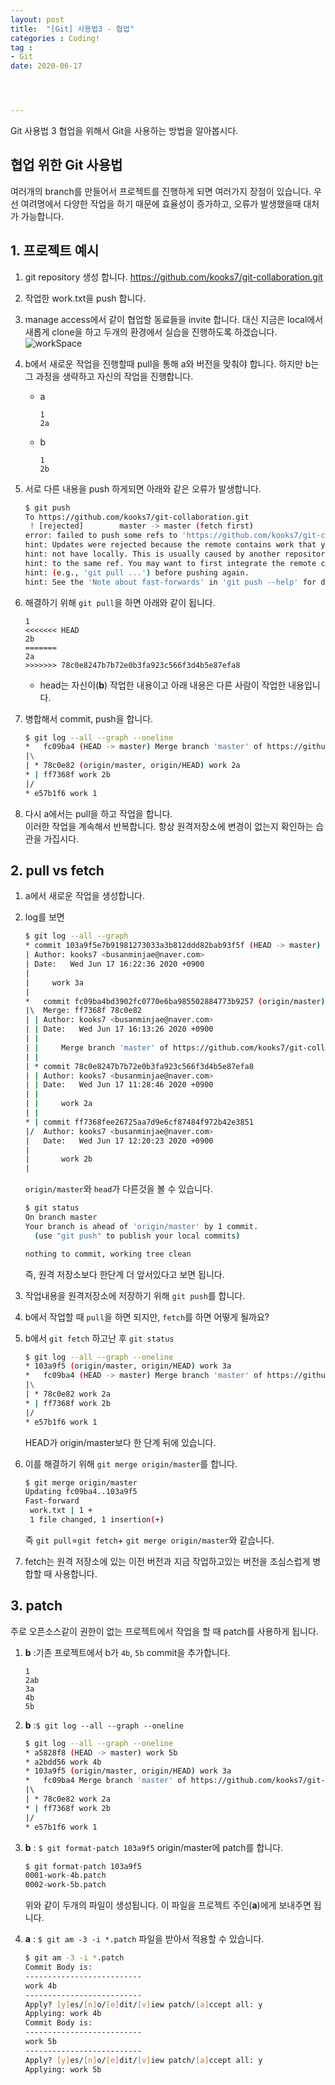 ```yaml
---
layout: post
title:  "[Git] 사용법3 - 협업"
categories : Coding!
tag :
- Git
date: 2020-06-17




---
```


Git 사용법 3
협업을 위해서 Git을 사용하는 방법을 알아봅시다.

<!-- more -->

## 협업 위한 Git 사용법

여러개의 branch를 만들어서 프로젝트를 진행하게 되면 여러가지 장점이 있습니다. 우선 여려명에서 다양한 작업을 하기 때문에 효율성이 증가하고, 오류가 발생했을때 대처가 가능합니다.

## 1. 프로젝트 예시

1. git repository 생성 합니다.
   https://github.com/kooks7/git-collaboration.git

2. 작업한 work.txt을 push 합니다.

3. manage access에서 같이 협업할 동료들을 invite 합니다.
   대신 지금은 local에서 새롭게 clone을 하고 두개의 환경에서 실습을 진행하도록 하겠습니다.
   ![workSpace](https://user-images.githubusercontent.com/47456161/84850889-cdf09a80-b093-11ea-9276-917709abeb1e.png)

4. b에서 새로운 작업을 진행할때 pull을 통해 a와 버전을 맞춰야 합니다. 하지만 b는 그 과정을 생략하고 자신의 작업을 진행합니다.

   * a

     ```
     1
     2a
     ```

   * b

     ```
     1
     2b
     ```

5. 서로 다른 내용을 push 하게되면 아래와 같은 오류가 발생합니다.

   ```bash
   $ git push
   To https://github.com/kooks7/git-collaboration.git
    ! [rejected]        master -> master (fetch first)
   error: failed to push some refs to 'https://github.com/kooks7/git-collaboration.git'
   hint: Updates were rejected because the remote contains work that you do
   hint: not have locally. This is usually caused by another repository pushing
   hint: to the same ref. You may want to first integrate the remote changes
   hint: (e.g., 'git pull ...') before pushing again.
   hint: See the 'Note about fast-forwards' in 'git push --help' for details.
   ```

6. 해결하기 위해 `git pull`을 하면 아래와 같이 됩니다.

   ```
   1
   <<<<<<< HEAD
   2b
   =======
   2a
   >>>>>>> 78c0e8247b7b72e0b3fa923c566f3d4b5e87efa8
   
   ```

   * head는 자신이(**b**) 작업한 내용이고 아래 내용은 다른 사람이 작업한 내용입니다.

7. 병합해서 commit, push을 합니다.

   ```bash
   $ git log --all --graph --oneline
   *   fc09ba4 (HEAD -> master) Merge branch 'master' of https://github.com/kooks7/git-collaboration
   |\
   | * 78c0e82 (origin/master, origin/HEAD) work 2a
   * | ff7368f work 2b
   |/
   * e57b1f6 work 1
   ```

8. 다시 a에서는 pull을 하고 작업을 합니다.  
   이러한 작업을 계속해서 반복합니다.
   항상 원격저장소에 변경이 없는지 확인하는 습관을 가집시다.

## 2. pull vs fetch

1. a에서 새로운 작업을 생성합니다.

2. log를 보면

   ```bash
   $ git log --all --graph
   * commit 103a9f5e7b91981273033a3b812ddd82bab93f5f (HEAD -> master)
   | Author: kooks7 <busanminjae@naver.com>
   | Date:   Wed Jun 17 16:22:36 2020 +0900
   |
   |     work 3a
   |   
   *   commit fc09ba4bd3902fc0770e6ba985502884773b9257 (origin/master)
   |\  Merge: ff7368f 78c0e82
   | | Author: kooks7 <busanminjae@naver.com>
   | | Date:   Wed Jun 17 16:13:26 2020 +0900
   | | 
   | |     Merge branch 'master' of https://github.com/kooks7/git-collaboration
   | | 
   | * commit 78c0e8247b7b72e0b3fa923c566f3d4b5e87efa8
   | | Author: kooks7 <busanminjae@naver.com>
   | | Date:   Wed Jun 17 11:28:46 2020 +0900
   | |
   | |     work 2a
   | |
   * | commit ff7368fee26725aa7d9e6cf87484f972b42e3851
   |/  Author: kooks7 <busanminjae@naver.com>
   |   Date:   Wed Jun 17 12:20:23 2020 +0900
   |
   |       work 2b
   |
   ```

   `origin/master`와 `head`가 다른것을 볼 수 있습니다.

   ```bash
   $ git status
   On branch master
   Your branch is ahead of 'origin/master' by 1 commit.
     (use "git push" to publish your local commits)
   
   nothing to commit, working tree clean
   ```

   즉, 원격 저장소보다 한단계 더 앞서있다고 보면 됩니다.

3. 작업내용을 원격저장소에 저장하기 위해 `git push`를 합니다.

4. b에서 작업할 때 `pull`을 하면 되지만, `fetch`를 하면 어떻게 될까요?

5. b에서 `git fetch` 하고난 후
   `git status`

   ```bash
   $ git log --all --graph --oneline
   * 103a9f5 (origin/master, origin/HEAD) work 3a
   *   fc09ba4 (HEAD -> master) Merge branch 'master' of https://github.com/kooks7/git-collaboration
   |\
   | * 78c0e82 work 2a
   * | ff7368f work 2b
   |/
   * e57b1f6 work 1
   ```

   HEAD가 origin/master보다 한 단계 뒤에 있습니다.

6. 이를 해결하기 위해 `git merge origin/master`를 합니다.

   ```bash
   $ git merge origin/master
   Updating fc09ba4..103a9f5
   Fast-forward
    work.txt | 1 +
    1 file changed, 1 insertion(+)
   ```

   즉 `git pull`=`git fetch`+ `git merge origin/master`와 같습니다.

7. fetch는 원격 저장소에 있는 이전 버전과 지금 작업하고있는 버전을 조심스럽게 병합할 때 사용합니다.

## 3. patch

주로 오픈소스같이 권한이 없는 프로젝트에서 작업을 할 때 patch를 사용하게 됩니다.

1. **b** :기존 프로젝트에서 b가 `4b`, `5b` commit을 추가합니다.

   ```
   1
   2ab
   3a
   4b
   5b
   ```

2. **b** :`$ git log --all --graph --oneline`

   ```bash
   $ git log --all --graph --oneline
   * a5828f8 (HEAD -> master) work 5b
   * a2bdd56 work 4b
   * 103a9f5 (origin/master, origin/HEAD) work 3a
   *   fc09ba4 Merge branch 'master' of https://github.com/kooks7/git-collaboration
   |\  
   | * 78c0e82 work 2a
   * | ff7368f work 2b
   |/
   * e57b1f6 work 1
   ```

3. **b** : `$ git format-patch 103a9f5` origin/master에 patch를 합니다.

   ```bash
   $ git format-patch 103a9f5
   0001-work-4b.patch
   0002-work-5b.patch
   ```

   위와 같이 두개의 파일이 생성됩니다. 이 파일을 프로젝트 주인(**a**)에게 보내주면 됩니다.
   
4. **a** : `$ git am -3 -i *.patch` 파일을 받아서 적용할 수 있습니다.

   ```bash
   $ git am -3 -i *.patch
   Commit Body is:
   --------------------------
   work 4b
   --------------------------
   Apply? [y]es/[n]o/[e]dit/[v]iew patch/[a]ccept all: y
   Applying: work 4b
   Commit Body is:
   --------------------------
   work 5b
   --------------------------
   Apply? [y]es/[n]o/[e]dit/[v]iew patch/[a]ccept all: y
   Applying: work 5b
   ```

   



